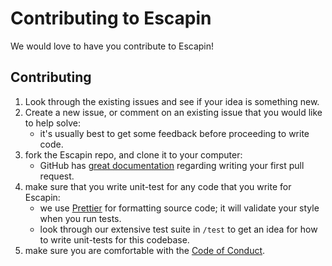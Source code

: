 # Contributing to Escapin

We would love to have you contribute to Escapin!

## Contributing

1. Look through the existing issues and see if your idea is something new.
2. Create a new issue, or comment on an existing issue that you would like
   to help solve:
   - it's usually best to get some feedback before proceeding to write code.
3. fork the Escapin repo, and clone it to your computer:
   - GitHub has [great documentation](https://help.github.com/articles/using-pull-requests/) regarding writing your first pull request.
4. make sure that you write unit-test for any code that you write for Escapin:
   - we use [Prettier](https://github.com/prettier/prettier) for formatting source code;
     it will validate your style when you run tests.
   - look through our extensive test suite in `/test` to get an idea for how
     to write unit-tests for this codebase.
5. make sure you are comfortable with the [Code of Conduct](CODE_OF_CONDUCT.md).
